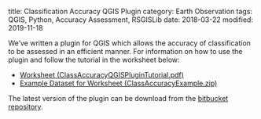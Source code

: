 title: Classification Accuracy QGIS Plugin
category: Earth Observation
tags: QGIS, Python, Accuracy Assessment, RSGISLib
date: 2018-03-22
modified: 2019-11-18

We’ve written a plugin for QGIS which allows the accuracy of classification to be assessed in an efficient manner. For information on how to use the plugin and follow the tutorial in the worksheet below:

-   [Worksheet (ClassAccuracyQGISPluginTutorial.pdf)](https://www.rsgislib.org/docs/ClassAccuracyQGISPluginTutorial.pdf)
-   [Example Dataset for Worksheet (ClassAccuracyExample.zip)](https://www.rsgislib.org/docs/datasets/ClassAccuracyExample.zip)

The latest version of the plugin can be download from the  [bitbucket repository](https://bitbucket.org/petebunting/classaccuracy/downloads/).

